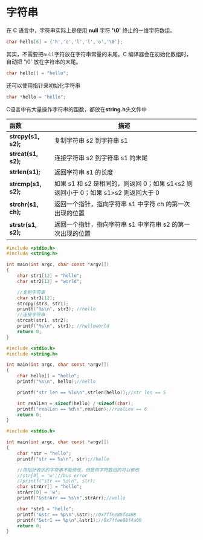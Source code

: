 # 字符串

在 C 语言中，字符串实际上是使用 **null** 字符 **'\0'** 终止的一维字符数组。

```c
char hello[6] = {'h','e','l','l','o','\0'};
```

其实，不需要把`null`字符放在字符串常量的末尾。C 编译器会在初始化数组时，自动把 '\0' 放在字符串的末尾。

```c
char hello[] = "hello";
```

还可以使用指针来初始化字符串

```c
char *hello = "hello";
```

C语言中有大量操作字符串的函数，都放在**string.h**头文件中

| 函数                | 描述                                                         |
| :------------------ | ------------------------------------------------------------ |
| **strcpy(s1, s2);** | 复制字符串 s2 到字符串 s1                                    |
| **strcat(s1, s2);** | 连接字符串 s2 到字符串 s1 的末尾                             |
| **strlen(s1);**     | 返回字符串 s1 的长度                                         |
| **strcmp(s1, s2);** | 如果 s1 和 s2 是相同的，则返回 0；如果 s1<s2 则返回小于 0；如果 s1>s2 则返回大于 0 |
| **strchr(s1, ch);** | 返回一个指针，指向字符串 s1 中字符 ch 的第一次出现的位置     |
| **strstr(s1, s2);** | 返回一个指针，指向字符串 s1 中字符串 s2 的第一次出现的位置   |

```c
#include <stdio.h>
#include <string.h>

int main(int argc, char const *argv[])
{
    char str1[12] = "hello";
    char str2[12] = "world";

    //复制字符串
    char str3[12];
    strcpy(str3, str1);
    printf("%s\n", str3); //hello
    //连接字符串
    strcat(str1, str2);
    printf("%s\n", str1); //helloworld
    return 0;
}
```

```c
#include <stdio.h>
#include <string.h>

int main(int argc, char const *argv[])
{
    char hello[] = "hello";
    printf("%s\n", hello);//hello

    printf("str len == %lu\n",strlen(hello));//str len == 5

    int realLen = sizeof(hello) / sizeof(char);
    printf("realLen == %d\n",realLen);//realLen == 6
    return 0;
}
```

```c
#include <stdio.h>

int main(int argc, char const *argv[])
{
    char *str = "hello";
    printf("str == %s\n", str);//hello

    //用指针表示的字符串不能修改，但是用字符数组的可以修改
    //str[0] = 'w';//bus error
    //printf("str == %s\n", str);
    char strArr[] = "hello";
    strArr[0] = 'w';
    printf("&strArr == %s\n",strArr);//wello

    char *str1 = "hello";
    printf("&str == %p\n",&str);//0x7ffee88f4a08
    printf("&str1 == %p\n",&str1);//0x7ffee88f4a00
    return 0;
}
```